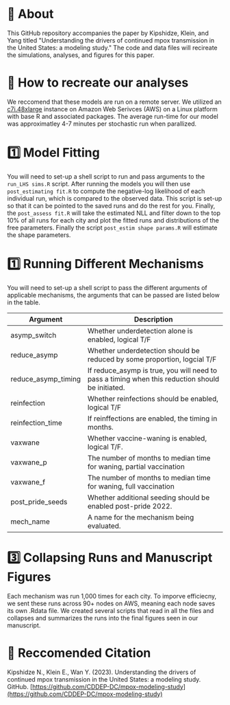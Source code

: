 # 📍 About
This GitHub repository accompanies the paper by Kipshidze, Klein, and Yang titled "Understanding the drivers of continued mpox transmission in the United States: a modeling study." The code and data files will recireate the simulations, analyses, and figures for this paper.

# 📌 How to recreate our analyses
We reccomend that these models are run on a remote server. We utilized an [c7i.48xlarge](https://aws.amazon.com/ec2/instance-types/c7i/) instance on Amazon Web Serivces (AWS) on a Linux platform with base R and associated packages. The average run-time for our model was approximatley 4-7 minutes per stochastic run when parallized. 

# 1️⃣ Model Fitting
You will need to set-up a shell script to run and pass arguments to the `run_LHS sims.R` script.
After running the models you will then use `post_estimating fit.R` to compute the negative-log likelihood  of each individual run, which is compared to the observed data. This script is set-up so that it can be pointed to the saved runs and do the rest for you. Finally, the `post_assess fit.R` will take the estimated NLL and filter down to the top 10% of all runs for each city and plot the fitted runs and distributions of the free parameters. Finally the script `post_estim shape params.R` will estimate the shape parameters.

# 1️⃣ Running Different Mechanisms
You will need to set-up a shell script to pass the different arguments of applicable mechanisms, the arguments that can be passed are listed below in the table. 

| Argument | Description |
| -- | -- | 
| asymp_switch | Whether underdetection alone is enabled, logical T/F |
| reduce_asymp | Whether underdetection should be reduced by some proportion, logcial T/F |
| reduce_asymp_timing | If reduce_asymp is true, you will need to pass a timing when this reduction should be initiated. |
| reinfection | Whether reinfections should be enabled, logical T/F | 
| reinfection_time | If reinffections are enabled, the timing in months. |
| vaxwane | Whether vaccine-waning is enabled, logical T/F. |
| vaxwane_p | The number of months to median time for waning, partial vaccination |
| vaxwane_f | The number of months to median time for waning, full vaccination |
| post_pride_seeds | Whether additional seeding should be enabled post-pride 2022. |
| mech_name | A name for the mechanism being evaluated. | 

# 3️⃣ Collapsing Runs and Manuscript Figures
Each mechanism was run 1,000 times for each city. To imporve efficiecny, we sent these runs across 90+ nodes on AWS, meaning each node saves its own .Rdata file. We created several scripts that read in all the files and collapses and summarizes the runs into the final figures seen in our manuscript. 


# 📝 Reccomended Citation
Kipshidze N., Klein E., Wan Y. (2023). Understanding the drivers of continued mpox transmission in the United States: a modeling study. GitHub. [https://github.com/CDDEP-DC/mpox-modeling-study](https://github.com/CDDEP-DC/mpox-modeling-study)

